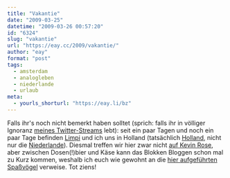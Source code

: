 ```yaml
---
title: "Vakantie"
date: "2009-03-25"
datetime: "2009-03-26 00:57:20"
id: "6324"
slug: "vakantie"
url: "https://eay.cc/2009/vakantie/"
author: "eay"
format: "post"
tags:
  - amsterdam
  - analogleben
  - niederlande
  - urlaub
meta:
  - yourls_shorturl: "https://eay.li/bz"
---
```


Falls ihr's noch nicht bemerkt haben solltet (sprich: falls ihr in völliger Ignoranz [meines Twitter-Streams](http://twitter.com/Eay) lebt): seit ein paar Tagen und noch ein paar Tage befinden [Limpi](http://spaetz.eayz.net/) und ich uns in Holland (tatsächlich [Holland](http://de.wikipedia.org/wiki/Holland), nicht nur die [Niederlande](http://de.wikipedia.org/wiki/Niederlande)). Diesmal treffen wir hier zwar nicht [auf Kevin Rose](//eay.cc/2008/diggnation-in-amsterdam/), aber zwischen Dosen(!)bier und Käse kann das Blokken Bloggen schon mal zu Kurz kommen, weshalb ich euch wie gewohnt an die [hier aufgeführten Spaßvögel](http://eay.cc/links/) verweise. Tot ziens!
